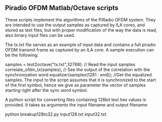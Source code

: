 ## Piradio OFDM Matlab/Octave scripts

These scripts implement the algorithms of the PiRadio OFDM system. They are intended to use the output samples as captured by ILA cores, and stored as text files, but with proper modification of the way the data is read, also binary input files can be used.

The tx.txt file serves as an example of input data and contains a full piradio OFDM transmit frame as captured by an ILA core. A sample execution can be the following:

samples = text2octave("tx.txt",32768); // Read the input samples
correlate_ofdm_tx(samples); // See the output of the correlation with the synchronization word
equalizer(samples(1281 : end));  //Get the equalized samples. The input to the script assumes that it is synchronized to the start of the first symbol, hence we give as parameter the vector of samples starting right after the sync word symbol.

A python script for converting files containing 128bit text hex values is provided. It takes as arguments the input filename and output filename:

python breakup128to32.py input128.txt input32.txt

